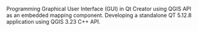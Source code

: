 Programming Graphical User Interface (GUI) in Qt Creator using QGIS API as an embedded mapping component. Developing a standalone QT 5.12.8 application using QGIS 3.23 C++ API.
